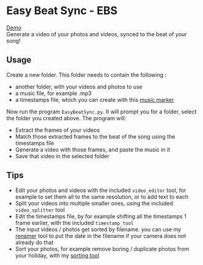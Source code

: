# Easy Beat Sync - EBS
[Demo](https://youtu.be/6KdzGk0GU5E)  
Generate a video of your photos and videos, synced to the beat of your song!

## Usage
Create a new folder. This folder needs to contain the following :
* another folder, with your videos and photos to use
* a music file, for example .mp3
* a timestamps file, which you can create with this [music marker](https://github.com/jort-dev/music_marker)

Now run the program `EasyBeatSync.py`. It will prompt you for a folder, select the folder you created above.
The program will:
* Extract the frames of your videos
* Match those extracted frames to the beat of the song using the timestamps file
* Generate a video with those frames, and paste the music in it
* Save that video in the selected folder

## Tips
* Edit your photos and videos with the included `video_editor` tool, for example to set them all to the same resolution, or to add text to each
* Split your videos into multiple smaller ones, using the included `video_splitter` tool
* Edit the timestamps file, by for example shifting all the timestamps 1 frame earlier, with the included `timestamp_tool`
* The input videos / photos get sorted by filename. you can use my [renamer](https://github.com/jort-dev/renamer) tool to put the date in the filename if your camera does not already do that
* Sort your photos, for example remove boring / duplicate photos from your holiday, with my [sorting tool](https://github.com/jort-dev/snapsort)
